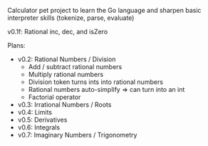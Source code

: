 Calculator pet project to learn the Go language and sharpen basic interpreter skills (tokenize, parse, evaluate)

v0.1f: Rational inc, dec, and isZero

Plans:
 - v0.2: Rational Numbers / Division
   - Add / subtract rational numbers
   - Multiply rational numbers
   - Division token turns ints into rational numbers
   - Rational numbers auto-simplify => can turn into an int
   - Factorial operator
 - v0.3: Irrational Numbers / Roots
 - v0.4: Limits
 - v0.5: Derivatives
 - v0.6: Integrals
 - v0.7: Imaginary Numbers / Trigonometry
